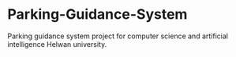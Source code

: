 # Parking-Guidance-System
Parking guidance system project for computer science and artificial intelligence Helwan university.
